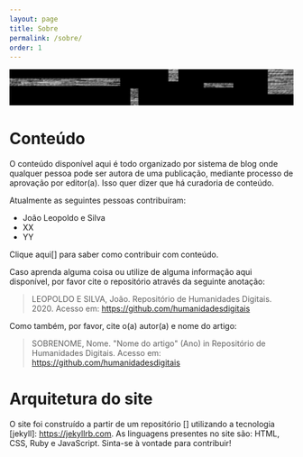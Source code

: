 ```yaml
---
layout: page
title: Sobre
permalink: /sobre/
order: 1
---
```

![img-02](/assets/images/img-02.jpg)

# Conteúdo
O conteúdo disponível aqui é todo organizado por sistema de blog onde qualquer pessoa pode ser autora de uma publicação, mediante processo de aprovação por editor(a). Isso quer dizer que há curadoria de conteúdo.

Atualmente as seguintes pessoas contribuíram:
 - João Leopoldo e Silva
 - XX
 - YY

Clique aqui[] para saber como contribuir com conteúdo.

Caso aprenda alguma coisa ou utilize de alguma informação aqui disponível, por favor cite o repositório através da seguinte anotação:
> LEOPOLDO E SILVA, João. Repositório de Humanidades Digitais. 2020. Acesso em: https://github.com/humanidadesdigitais

Como também, por favor, cite o(a) autor(a) e nome do artigo:
> SOBRENOME, Nome. "Nome do artigo" (Ano) in Repositório de Humanidades Digitais. Acesso em: https://github.com/humanidadesdigitais


# Arquitetura do site
O site foi construído a partir de um repositório [] utilizando a tecnologia [jekyll]: https://jekyllrb.com. As linguagens presentes no site são: HTML, CSS, Ruby e JavaScript. Sinta-se à vontade para contribuir!